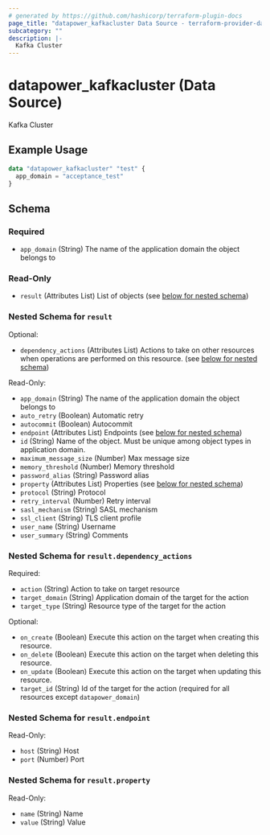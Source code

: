 ```yaml
---
# generated by https://github.com/hashicorp/terraform-plugin-docs
page_title: "datapower_kafkacluster Data Source - terraform-provider-datapower"
subcategory: ""
description: |-
  Kafka Cluster
---
```


# datapower_kafkacluster (Data Source)

Kafka Cluster

## Example Usage

```terraform
data "datapower_kafkacluster" "test" {
  app_domain = "acceptance_test"
}
```

<!-- schema generated by tfplugindocs -->
## Schema

### Required

- `app_domain` (String) The name of the application domain the object belongs to

### Read-Only

- `result` (Attributes List) List of objects (see [below for nested schema](#nestedatt--result))

<a id="nestedatt--result"></a>
### Nested Schema for `result`

Optional:

- `dependency_actions` (Attributes List) Actions to take on other resources when operations are performed on this resource. (see [below for nested schema](#nestedatt--result--dependency_actions))

Read-Only:

- `app_domain` (String) The name of the application domain the object belongs to
- `auto_retry` (Boolean) Automatic retry
- `autocommit` (Boolean) Autocommit
- `endpoint` (Attributes List) Endpoints (see [below for nested schema](#nestedatt--result--endpoint))
- `id` (String) Name of the object. Must be unique among object types in application domain.
- `maximum_message_size` (Number) Max message size
- `memory_threshold` (Number) Memory threshold
- `password_alias` (String) Password alias
- `property` (Attributes List) Properties (see [below for nested schema](#nestedatt--result--property))
- `protocol` (String) Protocol
- `retry_interval` (Number) Retry interval
- `sasl_mechanism` (String) SASL mechanism
- `ssl_client` (String) TLS client profile
- `user_name` (String) Username
- `user_summary` (String) Comments

<a id="nestedatt--result--dependency_actions"></a>
### Nested Schema for `result.dependency_actions`

Required:

- `action` (String) Action to take on target resource
- `target_domain` (String) Application domain of the target for the action
- `target_type` (String) Resource type of the target for the action

Optional:

- `on_create` (Boolean) Execute this action on the target when creating this resource.
- `on_delete` (Boolean) Execute this action on the target when deleting this resource.
- `on_update` (Boolean) Execute this action on the target when updating this resource.
- `target_id` (String) Id of the target for the action (required for all resources except `datapower_domain`)


<a id="nestedatt--result--endpoint"></a>
### Nested Schema for `result.endpoint`

Read-Only:

- `host` (String) Host
- `port` (Number) Port


<a id="nestedatt--result--property"></a>
### Nested Schema for `result.property`

Read-Only:

- `name` (String) Name
- `value` (String) Value
